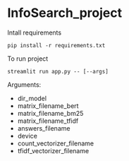 # InfoSearch_project

Intall requirements

```shell
pip install -r requirements.txt
```

To run project

```shell
streamlit run app.py -- [--args]
```

Arguments:
* dir_model
* matrix_filename_bert
* matrix_filename_bm25
* matrix_filename_tfidf
* answers_filename
* device
* count_vectorizer_filename
* tfidf_vectorizer_filename
